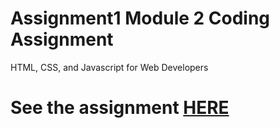 # Assignment1 Module 2 Coding Assignment

HTML, CSS, and Javascript for Web Developers

# See the assignment [HERE](https://denismorayta.github.io/coursera-test/assignment1/assignment1.html)
